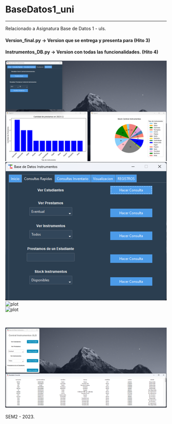 # BaseDatos1_uni
*** 
Relacionado a Asignatura Base de Datos 1 - uls.


#### Version_final.py -> Version que se entrega y presenta para (Hito 3)<br>
#### Instrumentos_DB.py -> Version con todas las funcionalidades. (Hito 4)<br>

![plot](./Img/final_graficos.png)<br>
![plot](./Img/final_consulta_rapida.png)<br>
![plot](./Img/final_consulta_registra.png)<br>
![plot](./Img/final_consulta_registro_estudiante.png)<br>

<br><br>
![plot](./Img/banner_bootstrap_light.png)
<br><br>
SEM2 - 2023.
